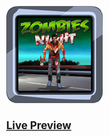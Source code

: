 ![Screenshot](https://github.com/Kallpolo/Game-zombienight/blob/main/demo.jpg)

# [Live Preview](https://kallpolo.github.io/Game-zombienight/)
